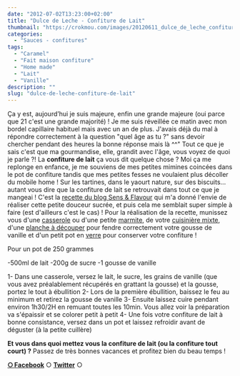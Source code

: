 ```yaml
---
date: "2012-07-02T13:23:00+02:00"
title: "Dulce de Leche - Confiture de Lait"
thumbnail: "https://crokmou.com/images/20120611_dulce_de_leche_confiture_de_lait_0028.jpg"
categories:
  - "Sauces - confitures"
tags:
  - "Caramel"
  - "Fait maison confiture"
  - "Home made"
  - "Lait"
  - "Vanille"
description: ""
slug: "dulce-de-leche-confiture-de-lait"
---
```


Ça y est, aujourd’hui je suis majeure, enfin une grande majeure (oui parce que 21 c'est une grande majorité) ! Je me suis réveillée ce matin avec mon bordel capillaire habituel mais avec un an de plus. J'avais déjà du mal à répondre correctement à la question "quel âge as tu ?" sans devoir chercher pendant des heures la bonne réponse mais là ^^" Tout ce que je sais c'est que ma gourmandise, elle, grandit avec l'âge, vous voyez de quoi je parle ?! La **confiture de lait** ça vous dit quelque chose ? Moi ça me replonge en enfance, je me souviens de mes petites mimines coincées dans le pot de confiture tandis que mes petites fesses ne voulaient plus décoller du mobile home ! Sur les tartines, dans le yaourt nature, sur des biscuits... autant vous dire que la confiture de lait se retrouvait dans tout ce que je mangeai ! C'est la [recette du blog Sens & Flavour](http://sensandflavour.blogspot.be/2012/06/dulce-de-leche-mi-amor.html) qui m'a donné l'envie de réaliser cette petite douceur sucrée, et puis cela me semblait super simple à faire (est d'ailleurs c'est le cas) ! Pour la réalisation de la recette, munissez vous d'une [casserole](http://www.rueducommerce.fr/m/pl/malid:115) ou d'une petite [marmite](http://www.rueducommerce.fr/m/pl/malid:15123302), de votre [cuisinière mixte](http://www.rueducommerce.fr/index/cuisiniere%20mixte), d'une [planche à découper](http://www.rueducommerce.fr/m/pl/malid:4820408) pour fendre correctement votre gousse de vanille et d'un petit pot en [verre](http://www.rueducommerce.fr/m/pl/malid:4769908) pour conserver votre confiture !

Pour un pot de 250 grammes

-500ml de lait -200g de sucre -1 gousse de vanille

1- Dans une casserole, versez le lait, le sucre, les grains de vanille (que vous avez préalablement récupérés en grattant la gousse) et la gousse, portez le tout à ébullition 2- Lors de la première ébullition, baissez le feu au minimum et retirez la gousse de vanille 3- Ensuite laissez cuire pendant environ 1h30/2H en remuant toutes les 10min. Vous allez voir la préparation va s'épaissir et se colorer petit à petit 4- Une fois votre confiture de lait à bonne consistance, versez dans un pot et laissez refroidir avant de déguster (à la petite cuillère)

**Et vous dans quoi mettez vous la confiture de lait (ou la confiture tout court) ?** Passez de très bonnes vacances et profitez bien du beau temps !

[**○<span style="font-size: xx-small; margin: 0px; outline: 0px; padding: 0px;"><span style="font-family: Arial, Helvetica, sans-serif; margin: 0px; outline: 0px; padding: 0px;"> </span></span>Facebook**](https://www.facebook.com/pages/CroKMou/148093255259077) ○ [**Twitter**](https://twitter.com/Crokmou) ○